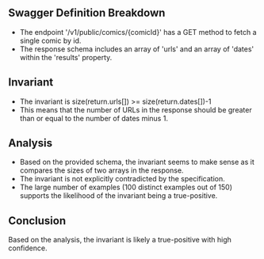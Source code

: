 ## Swagger Definition Breakdown
- The endpoint '/v1/public/comics/{comicId}' has a GET method to fetch a single comic by id.
- The response schema includes an array of 'urls' and an array of 'dates' within the 'results' property.

## Invariant
- The invariant is size(return.urls[]) >= size(return.dates[])-1
- This means that the number of URLs in the response should be greater than or equal to the number of dates minus 1.

## Analysis
- Based on the provided schema, the invariant seems to make sense as it compares the sizes of two arrays in the response.
- The invariant is not explicitly contradicted by the specification.
- The large number of examples (100 distinct examples out of 150) supports the likelihood of the invariant being a true-positive.

## Conclusion
Based on the analysis, the invariant is likely a true-positive with high confidence.
